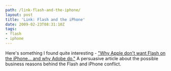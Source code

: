 ```yaml
---
path: /link-flash-and-the-iphone/
layout: post
title: 'Link: Flash and the iPhone'
date: 2009-02-23T08:31:10Z
tags:
- flash
- iphone
---
```


Here's something I found quite interesting - <a href="http://forums.mactalk.com.au/56/66827-why-apple-dont-want-flash-iphone-why-adobe-do.html" target="_blank">"Why Apple don't want Flash on the iPhone... and why Adobe do."</a> A persuasive article about the possible business reasons behind the Flash and iPhone conflict.